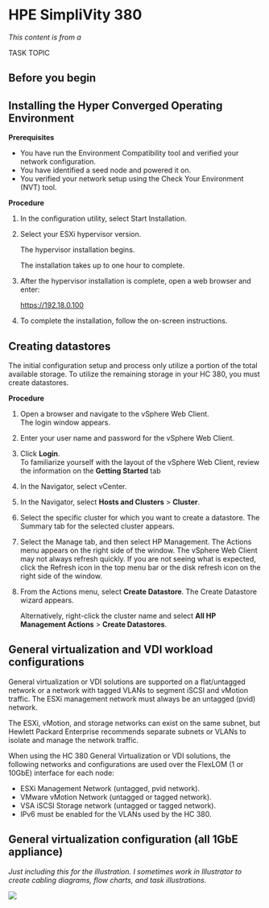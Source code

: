 # HPE SimpliVity 380

*This content is from a*

TASK TOPIC

## Before you begin





## Installing the Hyper Converged Operating Environment

**Prerequisites**

* You have run the Environment Compatibility tool and verified your network configuration.
* You have identified a seed node and powered it on.
* You verified your network setup using the Check Your Environment (NVT) tool.

**Procedure**

1. In the configuration utility, select Start Installation.

2. Select your ESXi hypervisor version.

   The hypervisor installation begins. 

   The installation takes up to one hour to complete.

3. After the hypervisor installation is complete, open a web browser and enter:

   https://192.18.0.100

4. To complete the installation, follow the on-screen instructions. 

   

## Creating datastores

The initial configuration setup and process only utilize a portion of the total available storage. To utilize the remaining storage in your HC 380, you must create datastores.  

**Procedure**	 

1. Open a browser and navigate to the vSphere Web Client.  		  
   The login window appears.  			 
   
2. Enter your user name and password for the vSphere Web Client.  		    		

3. Click   **Login**.  		    		
    To familiarize yourself with the layout of the vSphere Web Client, review the information on the   **Getting Started** tab

4. In the Navigator, select vCenter. 

5. In the Navigator, select **Hosts and Clusters** > **Cluster**. 

6. Select the specific cluster for which you want to create a datastore. 
	The Summary tab for the selected cluster appears. 
	
7. Select the Manage tab, and then select HP Management. 
	The Actions menu appears on the right side of the window. 
	The vSphere Web Client may not always refresh quickly. If you are not seeing what is expected, click the Refresh icon in the top menu bar or the disk refresh icon on the right side of the window. 
	
9. From the Actions menu, select **Create Datastore**. 
	The Create Datastore wizard appears. 
	
	Alternatively, right-click the cluster name and select **All HP Management Actions** > **Create Datastores**. 



## General virtualization and VDI workload configurations 

General virtualization or VDI solutions are supported on a flat/untagged network or a network with tagged VLANs to segment iSCSI and vMotion traffic. The ESXi management network must always be an untagged (pvid) network. 

The ESXi, vMotion, and storage networks can exist on the same subnet, but Hewlett Packard Enterprise recommends separate subnets or VLANs to isolate and manage the network traffic. 

When using the HC 380 General Virtualization or VDI solutions, the following networks and configurations are used over the FlexLOM (1 or 10GbE) interface for each node:

* ESXi Management Network (untagged, pvid network).  
* VMware vMotion Network (untagged or tagged network). 
* VSA iSCSI Storage network (untagged or tagged network). 
* IPv6 must be enabled for the VLANs used by the HC 380. 



## General virtualization configuration (all 1GbE appliance)

*Just including this for the illustration. I sometimes work in Illustrator to create cabling diagrams, flow charts, and task illustrations.*

![](https://chriskpeterson.github.io/vuepress2/public/hc380genvirtconfigcabling.PNG)

